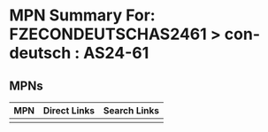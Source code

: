 



# MPN Summary For: FZECONDEUTSCHAS2461 > con-deutsch : AS24-61

## MPNs
  

|MPN|Direct Links|Search Links|
| :--- | :--- | :--- |
||||
